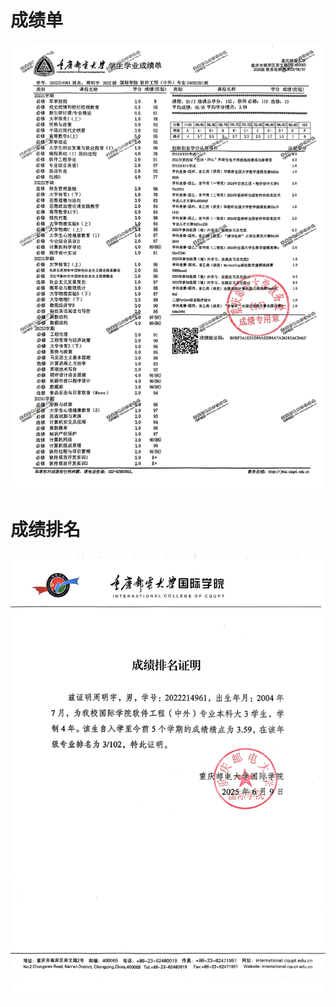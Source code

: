 # 成绩单

![cf6827bf7a804c688440ce5fb2324775](./assets/cf6827bf7a804c688440ce5fb2324775.jpg)



# 成绩排名

![](./assets/6d37c6e45b20475183177330ec057b1b.jpg)